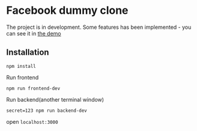 # Facebook dummy clone
The project is in development.
Some features has been implemented - you can see it in <a href="kurumkan-facebook.herokuapp.com">the demo</a>

## Installation
```
npm install
```
Run frontend
```
npm run frontend-dev
```
Run backend(another terminal window)
```
secret=123 npm run backend-dev
```

open `localhost:3000`
